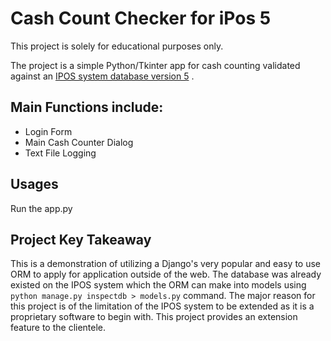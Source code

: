 # Cash Count Checker for iPos 5

This project is solely for educational purposes only.

The project is a simple Python/Tkinter app for cash counting
validated against an [IPOS system database version 5](https://inspirasi.biz/produk/detail/KBKAT-20170403132947) .

## Main Functions include:
-  Login Form
-  Main Cash Counter Dialog
-  Text File Logging

## Usages
Run the app.py

## Project Key Takeaway
This is a demonstration of utilizing a Django's very popular and easy to use ORM
to apply for application outside of the web. The database was already existed on the IPOS system 
which the ORM can make into models using `python manage.py inspectdb > models.py` command.
The major reason for this project is of the limitation of the IPOS system to be extended as it is a 
proprietary software to begin with. This project provides an extension feature to the clientele.
